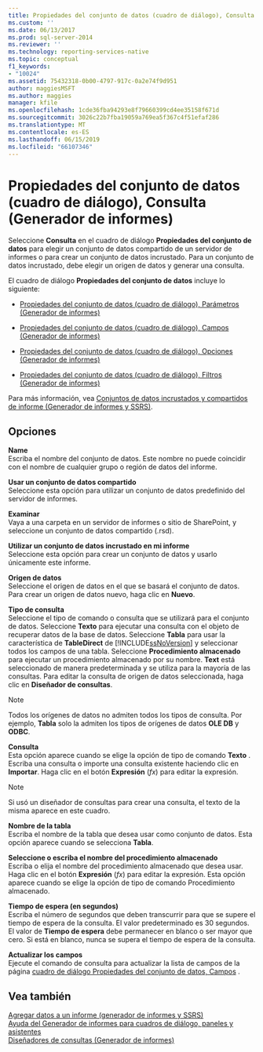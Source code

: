 ```yaml
---
title: Propiedades del conjunto de datos (cuadro de diálogo), Consulta (Generador de informes) | Microsoft Docs
ms.custom: ''
ms.date: 06/13/2017
ms.prod: sql-server-2014
ms.reviewer: ''
ms.technology: reporting-services-native
ms.topic: conceptual
f1_keywords:
- "10024"
ms.assetid: 75432318-0b00-4797-917c-0a2e74f9d951
author: maggiesMSFT
ms.author: maggies
manager: kfile
ms.openlocfilehash: 1cde36fba94293e8f79660399cd4ee35158f671d
ms.sourcegitcommit: 3026c22b7fba19059a769ea5f367c4f51efaf286
ms.translationtype: MT
ms.contentlocale: es-ES
ms.lasthandoff: 06/15/2019
ms.locfileid: "66107346"
---
```

# <a name="dataset-properties-dialog-box-query-report-builder"></a>Propiedades del conjunto de datos (cuadro de diálogo), Consulta (Generador de informes)
  Seleccione **Consulta** en el cuadro de diálogo **Propiedades del conjunto de datos** para elegir un conjunto de datos compartido de un servidor de informes o para crear un conjunto de datos incrustado. Para un conjunto de datos incrustado, debe elegir un origen de datos y generar una consulta.  
  
 El cuadro de diálogo **Propiedades del conjunto de datos** incluye lo siguiente:  
  
-   [Propiedades del conjunto de datos (cuadro de diálogo), Parámetros &#40;Generador de informes&#41;](../dataset-properties-dialog-box-parameters-report-builder.md)  
  
-   [Propiedades del conjunto de datos (cuadro de diálogo), Campos &#40;Generador de informes&#41;](../dataset-properties-dialog-box-fields-report-builder.md)  
  
-   [Propiedades del conjunto de datos (cuadro de diálogo), Opciones &#40;Generador de informes&#41;](dataset-properties-dialog-box-options-report-builder.md)  
  
-   [Propiedades del conjunto de datos (cuadro de diálogo), Filtros &#40;Generador de informes&#41;](../dataset-properties-dialog-box-filters-report-builder.md)  
  
 Para más información, vea [Conjuntos de datos incrustados y compartidos de informe &#40;Generador de informes y SSRS&#41;](report-embedded-datasets-and-shared-datasets-report-builder-and-ssrs.md).  
  
## <a name="options"></a>Opciones  
 **Name**  
 Escriba el nombre del conjunto de datos. Este nombre no puede coincidir con el nombre de cualquier grupo o región de datos del informe.  
  
 **Usar un conjunto de datos compartido**  
 Seleccione esta opción para utilizar un conjunto de datos predefinido del servidor de informes.  
  
 **Examinar**  
 Vaya a una carpeta en un servidor de informes o sitio de SharePoint, y seleccione un conjunto de datos compartido (.rsd).  
  
 **Utilizar un conjunto de datos incrustado en mi informe**  
 Seleccione esta opción para crear un conjunto de datos y usarlo únicamente este informe.  
  
 **Origen de datos**  
 Seleccione el origen de datos en el que se basará el conjunto de datos. Para crear un origen de datos nuevo, haga clic en **Nuevo**.  
  
 **Tipo de consulta**  
 Seleccione el tipo de comando o consulta que se utilizará para el conjunto de datos. Seleccione **Texto** para ejecutar una consulta con el objeto de recuperar datos de la base de datos. Seleccione **Tabla** para usar la característica de **TableDirect** de [!INCLUDE[ssNoVersion](../../includes/ssnoversion-md.md)] y seleccionar todos los campos de una tabla. Seleccione **Procedimiento almacenado** para ejecutar un procedimiento almacenado por su nombre. **Text** está seleccionado de manera predeterminada y se utiliza para la mayoría de las consultas. Para editar la consulta de origen de datos seleccionada, haga clic en **Diseñador de consultas**.  
  
> [!NOTE]  
>  Todos los orígenes de datos no admiten todos los tipos de consulta. Por ejemplo, **Tabla** solo la admiten los tipos de orígenes de datos **OLE DB** y **ODBC**.  
  
 **Consulta**  
 Esta opción aparece cuando se elige la opción de tipo de comando **Texto** . Escriba una consulta o importe una consulta existente haciendo clic en **Importar**. Haga clic en el botón **Expresión** (*fx*) para editar la expresión.  
  
> [!NOTE]  
>  Si usó un diseñador de consultas para crear una consulta, el texto de la misma aparece en este cuadro.  
  
 **Nombre de la tabla**  
 Escriba el nombre de la tabla que desea usar como conjunto de datos. Esta opción aparece cuando se selecciona **Tabla**.  
  
 **Seleccione o escriba el nombre del procedimiento almacenado**  
 Escriba o elija el nombre del procedimiento almacenado que desea usar. Haga clic en el botón **Expresión** (*fx*) para editar la expresión. Esta opción aparece cuando se elige la opción de tipo de comando Procedimiento almacenado.  
  
 **Tiempo de espera (en segundos)**  
 Escriba el número de segundos que deben transcurrir para que se supere el tiempo de espera de la consulta. El valor predeterminado es 30 segundos. El valor de **Tiempo de espera** debe permanecer en blanco o ser mayor que cero. Si está en blanco, nunca se supera el tiempo de espera de la consulta.  
  
 **Actualizar los campos**  
 Ejecute el comando de consulta para actualizar la lista de campos de la página [cuadro de diálogo Propiedades del conjunto de datos, Campos](../dataset-properties-dialog-box-fields-report-builder.md) .  
  
## <a name="see-also"></a>Vea también  
 [Agregar datos a un informe &#40;generador de informes y SSRS&#41;](report-datasets-ssrs.md)   
 [Ayuda del Generador de informes para cuadros de diálogo, paneles y asistentes](../report-builder-help-for-dialog-boxes-panes-and-wizards.md)   
 [Diseñadores de consultas &#40;Generador de informes&#41;](../query-designers-report-builder.md)  
  
  
